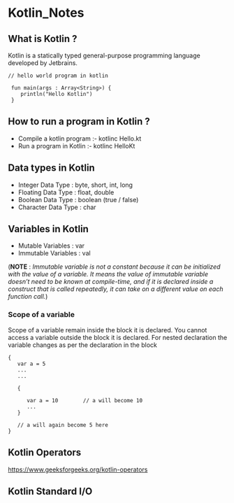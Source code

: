 # Kotlin_Notes

## What is Kotlin ?

   Kotlin is a statically typed general-purpose programming language developed by Jetbrains.
   
  ```
  // hello world program in kotlin
   
   fun main(args : Array<String>) {
      println("Hello Kotlin")
   } 
   ```
   
## How to run a program in Kotlin ?

   - Compile a kotlin program :- kotlinc Hello.kt 
   - Run a program in Kotlin :- kotlinc HelloKt
   
## Data types in Kotlin 

   - Integer Data Type : byte, short, int, long
   - Floating Data Type : float, double
   - Boolean Data Type : boolean (true / false)
   - Character Data Type : char
   
## Variables in Kotlin 

   - Mutable Variables : var
   - Immutable Variables : val
   
   (**NOTE** : _Immutable variable is not a constant because it can be initialized with the value of a variable. It means the         value of immutable variable doesn’t need to be known at compile-time, and if it is declared inside a construct that           is called repeatedly, it can take on a different value on each function call._)
   
   ### Scope of a variable 
   
   Scope of a variable remain inside the block it is declared. You cannot access a variable outside the block it is declared.
   For nested declaration the variable changes as per the declaration in the block
   
   ```
   {
      var a = 5
      ...
      ...
      
      {
      
         var a = 10        // a will become 10 
         ...
      }
      
      // a will again become 5 here
   }
   ```
   
## Kotlin Operators

   https://www.geeksforgeeks.org/kotlin-operators
   
## Kotlin Standard I/O   
   
   
   
   
   
   
   
   
